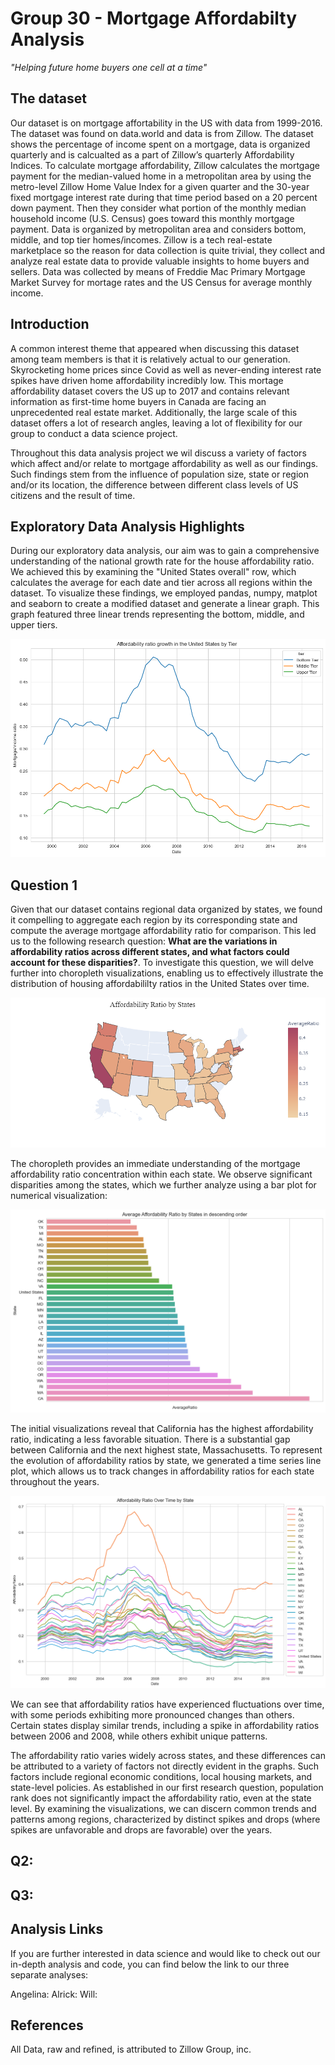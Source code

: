 # Group 30 - Mortgage Affordabilty Analysis

*"Helping future home buyers one cell at a time"*

## The dataset

Our dataset is on mortgage affortability in the US with data from 1999-2016. The dataset was found on data.world and data is from Zillow. The dataset shows the percentage of income spent on a mortgage, data is organized quarterly and is calcualted as a part of Zillow’s quarterly Affordability Indices. To calculate mortgage affordability, Zillow calculates the mortgage payment for the median-valued home in a metropolitan area by using the metro-level Zillow Home Value Index for a given quarter and the 30-year fixed mortgage interest rate during that time period based on a 20 percent down payment. Then they consider what portion of the monthly median household income (U.S. Census) goes toward this monthly mortgage payment. Data is organized by metropolitan area and considers bottom, middle, and top tier homes/incomes. Zillow is a tech real-estate marketplace so the reason for data collection is quite trivial, they collect and analyze real estate data to provide valuable insights to home buyers and sellers. Data was collected by means of Freddie Mac Primary Mortgage Market Survey for mortage rates and the US Census for average monthly income. 

## Introduction

A common interest theme that appeared when discussing this dataset among team members is that it is relatively actual to our generation. Skyrocketing home prices since Covid as well as never-ending interest rate spikes have driven home affordability incredibly low. This mortage affordability dataset covers the US up to 2017 and contains relevant information as first-time home buyers in Canada are facing an unprecedented real estate market. Additionally, the large scale of this dataset offers a lot of research angles, leaving a lot of flexibility for our group to conduct a data science project. 

Throughout this data analysis project we wil discuss a variety of factors which affect and/or relate to mortgage affordability as well as our findings. Such findings stem from the influence of population size, state or region and/or its location, the difference between different class levels of US citizens and the result of time. 

## Exploratory Data Analysis Highlights 

During our exploratory data analysis, our aim was to gain a comprehensive understanding of the national growth rate for the house affordability ratio. We achieved this by examining the "United States overall" row, which calculates the average for each date and tier across all regions within the dataset. To visualize these findings, we employed pandas, numpy, matplot and seaborn to create a modified dataset and generate a linear graph. This graph featured three linear trends representing the bottom, middle, and upper tiers.

![Seaborn EDA visualization](/images/alrick/EDA_tier_affordability.png)

## Question 1

Given that our dataset contains regional data organized by states, we found it compelling to aggregate each region by its corresponding state and compute the average mortgage affordability ratio for comparison. This led us to the following research question: **What are the variations in affordability ratios across different states, and what factors could account for these disparities?**. To investigate this question, we will delve further into choropleth visualizations, enabling us to effectively illustrate the distribution of housing affordabililty ratios in the United States over time.

![United States Choropleth](/images/alrick/chloropleth_byStates.PNG)

The choropleth provides an immediate understanding of the mortgage affordability ratio concentration within each state. We observe significant disparities among the states, which we further analyze using a bar plot for numerical visualization:

![Average Affordability Ratio by States in Descending Order](/images/alrick/affordability_states_barPlot.png)

The initial visualizations reveal that California has the highest affordability ratio, indicating a less favorable situation. There is a substantial gap between California and the next highest state, Massachusetts. To represent the evolution of affordability ratios by state, we generated a time series line plot, which allows us to track changes in affordability ratios for each state throughout the years.

![Affordability Ratio Over Time By State](/images/alrick/affordability_overTime_states_lineChart.png)

We can see that affordability ratios have experienced fluctuations over time, with some periods exhibiting more pronounced changes than others. Certain states display similar trends, including a spike in affordability ratios between 2006 and 2008, while others exhibit unique patterns.

The affordability ratio varies widely across states, and these differences can be attributed to a variety of factors not directly evident in the graphs. Such factors include regional economic conditions, local housing markets, and state-level policies. As established in our first research question, population rank does not significantly impact the affordability ratio, even at the state level. By examining the visualizations, we can discern common trends and patterns among regions, characterized by distinct spikes and drops (where spikes are unfavorable and drops are favorable) over the years.

## Q2:


## Q3:

## Analysis Links

If you are further interested in data science and would like to check out our in-depth analysis and code, you can find below the link to our three separate analyses:

Angelina: [](/analysis/analysisAngelina.ipynb)
Alrick: [](/analysis/analysisAlrick.ipynb)
Will: [](/analysis/analysisWill.ipynb)

## References

All Data, raw and refined, is attributed to Zillow Group, inc.